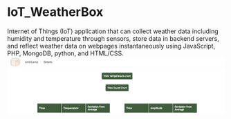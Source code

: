 # IoT_WeatherBox
Internet of Things (IoT) application that can collect weather data including humidity and temperature  through sensors, store data in backend servers, and reflect weather data on webpages instantaneously using JavaScript, PHP, MongoDB, python, and HTML/CSS.
![alt text](./weatherBox.png)
